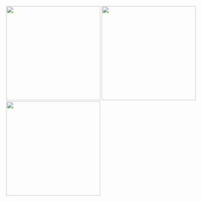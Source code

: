 <p float="left">
  <img src="https://cdn.glitch.global/0c5397c2-8b81-453e-a90c-14d5c20cfd5d/tech-box-10.svg?v=1739045872076" width="250" />
  <img src="https://cdn.glitch.global/0c5397c2-8b81-453e-a90c-14d5c20cfd5d/tech-box-12.svg?v=1739046390614" width="250" /> 
  <img src="https://cdn.glitch.global/0c5397c2-8b81-453e-a90c-14d5c20cfd5d/tech-box-11.svg?v=1739046382513" width="250" />
</p>
